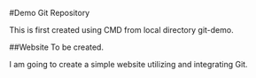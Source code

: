 #Demo Git Repository

This is first created using CMD from local directory git-demo.

##Website To be created.

I am going to create a simple website utilizing and integrating Git.